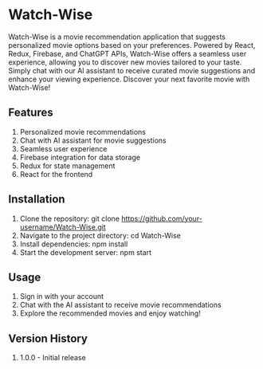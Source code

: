 # Watch-Wise

Watch-Wise is a movie recommendation application that suggests personalized movie options based on your preferences. Powered by React, Redux, Firebase, and ChatGPT APIs, Watch-Wise offers a seamless user experience, allowing you to discover new movies tailored to your taste. Simply chat with our AI assistant to receive curated movie suggestions and enhance your viewing experience. Discover your next favorite movie with Watch-Wise!

## Features

1. Personalized movie recommendations
2. Chat with AI assistant for movie suggestions
3. Seamless user experience
4. Firebase integration for data storage
5. Redux for state management
6. React for the frontend


## Installation

1. Clone the repository: git clone https://github.com/your-username/Watch-Wise.git
2. Navigate to the project directory: cd Watch-Wise
3. Install dependencies: npm install
4. Start the development server: npm start

## Usage

1. Sign in with your account
2. Chat with the AI assistant to receive movie recommendations
3. Explore the recommended movies and enjoy watching!

## Version History
1. 1.0.0 - Initial release

